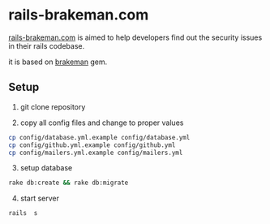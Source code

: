 # rails-brakeman.com

[rails-brakeman.com][1] is aimed to help developers find out the security issues in their rails codebase.

it is based on [brakeman][2] gem.

## Setup

1. git clone repository

2. copy all config files and change to proper values

```bash
cp config/database.yml.example config/database.yml
cp config/github.yml.example config/github.yml
cp config/mailers.yml.example config/mailers.yml
```

3. setup database

```bash
rake db:create && rake db:migrate
```

4. start server

```bash
rails  s
```

[1]: http://rails-brakeman.com
[2]: https://github.com/presidentbeef/brakeman
